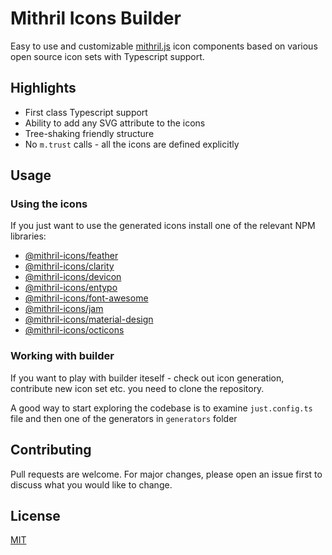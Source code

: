 # Mithril Icons Builder



Easy to use and customizable [mithril.js](https://mithril.js.org/) icon components based on various open source icon sets with Typescript support.

## Highlights
- First class Typescript support
- Ability to add any SVG attribute to the icons
- Tree-shaking friendly structure
- No `m.trust` calls - all the icons are defined explicitly


## Usage
### Using the icons
If you just want to use the generated icons install one of the relevant NPM libraries:
- [@mithril-icons/feather](./packages/feather)
- [@mithril-icons/clarity](./packages/clarity)
- [@mithril-icons/devicon](./packages/devicon)
- [@mithril-icons/entypo](./packages/entypo)
- [@mithril-icons/font-awesome](./packages/font-awesome)
- [@mithril-icons/jam](./packages/jam)
- [@mithril-icons/material-design](./packages/material-design)
- [@mithril-icons/octicons](./packages/octicons)

### Working with builder
If you want to play with builder iteself - check out icon generation, contribute new icon set etc. you need to clone the repository.

A good way to start exploring the codebase is to examine `just.config.ts` file and then one of the generators in `generators` folder
## Contributing
Pull requests are welcome. For major changes, please open an issue first to discuss what you would like to change.

## License
[MIT](https://choosealicense.com/licenses/mit/)
